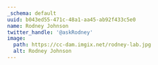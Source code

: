 ```yaml
---
_schema: default
uuid: b043ed55-471c-48a1-aa45-ab92f433c5e0
name: Rodney Johnson
twitter_handle: '@askRodney'
image:
  path: https://cc-dam.imgix.net/rodney-lab.jpg
  alt: Rodney Johnson
---
```


